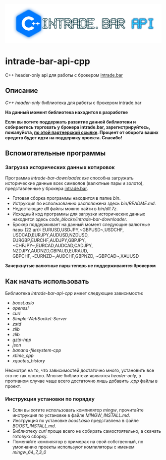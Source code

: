 ![logo](doc/logo/logo-640-160-v3.png)
# intrade-bar-api-cpp

C++ header-only api для работы с брокером [intrade.bar](https://intrade.bar/)

## Описание

*C++ header-only* библиотека для работы с брокером intrade.bar

**На данный момент библиотека находится в разработке**

**Если вы хотите поддержать развитие данной библиотеки и собираетесь торговать у брокера intrade.bar, зарегистрируйтесь, пожалуйста, [по этой партнерской ссылке](https://intrade.bar/67204). Процент от оборота ваших средств будет идти на поддержку проекта. Спасибо!**

## Вспомогательные программы

### Загрузка исторических данных котировок

Программа *intrade-bar-downloader.exe* способна загружать исторические данные всех символов (валютные пары и золото), представленные у брокера [intrade.bar](https://intrade.bar/67204).

* Готовая сборка программы находится в папке *bin*. 
* Иструкция по использованию расположена здесь *bin/README.md*. 
* Недостающие *dll* файлы можно найти в *bin/dll.7z*.
* Исходный код программы для загрузки исторических данных находится здесь *code_blocks/intrade-bar-downloader*.
* Брокер поддерживает на данный момент следующие валютные пары (22 шт): 
	EURUSD,USDJPY,~GBPUSD~,USDCHF,
	USDCAD,EURJPY,AUDUSD,NZDUSD,
	EURGBP,EURCHF,AUDJPY,GBPJPY,
	~CHFJPY~,EURCAD,AUDCAD,CADJPY,
	NZDJPY,AUDNZD,GBPAUD,EURAUD,
	GBPCHF,~EURNZD~,AUDCHF,GBPNZD,
	~GBPCAD~,XAUUSD
	
**Зачеркнутые валютные пары теперь не поддерживаются брокером**

## Как начать использовать

Библиотека *intrade-bar-api-cpp* имеет следующие зависимости:

- *boost.asio*
- *openssl*
- *curl*
- *Simple-WebSocket-Server*
- *zstd*
- *zlib*
- *zlib*
- *gzip-hpp*
- *json*
- *banana-filesystem-cpp*
- *xtime_cpp*
- *xquotes_history*

Несмотря на то, что зависимостей достаточно много, установить все это не так сложно. Многие библиотеки являются *header-only*, в противном случае чаще всего достаточно лишь добавить *.cpp* файлы в проект.

### Инструкция установки по порядку 
- Если вы хотите использовать компилятор *mingw*, прочитайте инструкция по установке в файле *MINGW_INSTALL.md*.
- Инструкция по установке *boost.asio* представлена в файле *BOOST_INSTALL.md*.
- Библиотеку *curl* проще всего не собирать самостоятельно, а скачать готовую сборку. 
- Поменяйте компилятор в примерах на свой собственный, по умолчанию проекты используют компиляторы с именем *mingw_64_7_3_0*


